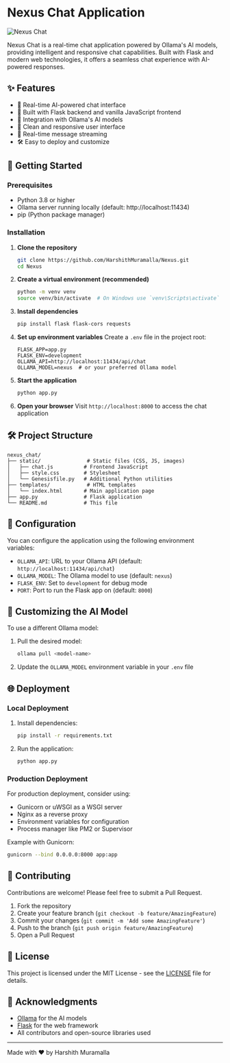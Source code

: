 # Nexus Chat Application

![Nexus Chat](https://via.placeholder.com/800x400?text=Nexus+Chat+Application)

Nexus Chat is a real-time chat application powered by Ollama's AI models, providing intelligent and responsive chat capabilities. Built with Flask and modern web technologies, it offers a seamless chat experience with AI-powered responses.

## ✨ Features

- 💬 Real-time AI-powered chat interface
- 🚀 Built with Flask backend and vanilla JavaScript frontend
- 🤖 Integration with Ollama's AI models
- 🎨 Clean and responsive user interface
- 🔄 Real-time message streaming
- 🛠️ Easy to deploy and customize

## 🚀 Getting Started

### Prerequisites

- Python 3.8 or higher
- Ollama server running locally (default: http://localhost:11434)
- pip (Python package manager)

### Installation

1. **Clone the repository**
   ```bash
   git clone https://github.com/HarshithMuramalla/Nexus.git
   cd Nexus
   ```

2. **Create a virtual environment (recommended)**
   ```bash
   python -m venv venv
   source venv/bin/activate  # On Windows use `venv\Scripts\activate`
   ```

3. **Install dependencies**
   ```bash
   pip install flask flask-cors requests
   ```

4. **Set up environment variables**
   Create a `.env` file in the project root:
   ```
   FLASK_APP=app.py
   FLASK_ENV=development
   OLLAMA_API=http://localhost:11434/api/chat
   OLLAMA_MODEL=nexus  # or your preferred Ollama model
   ```

5. **Start the application**
   ```bash
   python app.py
   ```

6. **Open your browser**
   Visit `http://localhost:8000` to access the chat application

## 🛠️ Project Structure

```
nexus_chat/
├── static/               # Static files (CSS, JS, images)
│   ├── chat.js          # Frontend JavaScript
│   ├── style.css        # Stylesheet
│   └── Genesisfile.py   # Additional Python utilities
├── templates/            # HTML templates
│   └── index.html       # Main application page
├── app.py               # Flask application
└── README.md            # This file
```

## 🔧 Configuration

You can configure the application using the following environment variables:

- `OLLAMA_API`: URL to your Ollama API (default: `http://localhost:11434/api/chat`)
- `OLLAMA_MODEL`: The Ollama model to use (default: `nexus`)
- `FLASK_ENV`: Set to `development` for debug mode
- `PORT`: Port to run the Flask app on (default: `8000`)

## 🤖 Customizing the AI Model

To use a different Ollama model:

1. Pull the desired model:
   ```bash
   ollama pull <model-name>
   ```

2. Update the `OLLAMA_MODEL` environment variable in your `.env` file

## 🌐 Deployment

### Local Deployment

1. Install dependencies:
   ```bash
   pip install -r requirements.txt
   ```

2. Run the application:
   ```bash
   python app.py
   ```

### Production Deployment

For production deployment, consider using:

- Gunicorn or uWSGI as a WSGI server
- Nginx as a reverse proxy
- Environment variables for configuration
- Process manager like PM2 or Supervisor

Example with Gunicorn:
```bash
gunicorn --bind 0.0.0.0:8000 app:app
```

## 🤝 Contributing

Contributions are welcome! Please feel free to submit a Pull Request.

1. Fork the repository
2. Create your feature branch (`git checkout -b feature/AmazingFeature`)
3. Commit your changes (`git commit -m 'Add some AmazingFeature'`)
4. Push to the branch (`git push origin feature/AmazingFeature`)
5. Open a Pull Request

## 📄 License

This project is licensed under the MIT License - see the [LICENSE](LICENSE) file for details.

## 🙏 Acknowledgments

- [Ollama](https://ollama.ai/) for the AI models
- [Flask](https://flask.palletsprojects.com/) for the web framework
- All contributors and open-source libraries used

---

Made with ❤️ by Harshith Muramalla
